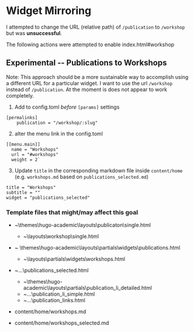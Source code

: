 # Widget Mirroring

I attempted to change the URL (relative path) of `/publication` to `/workshop` but was **unsuccessful**.  

The following actions were attempted to enable index.html#workshop

## Experimental -- Publications to Workshops

Note:  This approach should be a more sustainable way to accomplish using a different URL for a particular widget.  I want to use the url `/workshop` instead of `/publication`.  At the moment is does not appear to work completely.  

1. Add to config.toml *before* `[params]` settings

```
[permalinks]
    publication = "/workshop/:slug"
```

2. alter the menu link in the config.toml

```
[[menu.main]]
  name = "Workshops"
  url = "#workshops"
  weight = 2`

```

3. Update `title` in the corresponding markdown file inside `content/home` (e.g. `workshops.md` based on `publications_selected.md`)

```
title = "Workshops"
subtitle = ""
widget = "publications_selected"
```

### Template files that might/may affect this goal

- ~\themes\hugo-academic\layouts\publicaton\single.html

    - ~\layouts\workshop\single.html

- ~ \themes\hugo-academic\layouts\partials\widgets\publications.html

    - ~\layouts\partials\widgets\workshops.html


- ~\...\publications_selected.html

    - ~\themes\hugo-academic\layouts\partials\publication_li_detailed.html
    - ~\...\publication_li_simple.html
    - ~\...\publication_links.html

- content/home/workshops.md
- content/home/workshops_selected.md


